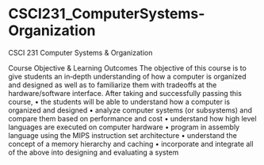 # CSCI231_ComputerSystems-Organization

CSCI 231 Computer Systems & Organization





Course Objective & Learning Outcomes
The objective of this course is to give students an in‐depth understanding of how a computer is organized and designed as well as to familiarize them with tradeoffs at the hardware/software interface.
After taking and successfully passing this course, 
    • the students will be able to understand how a computer is organized and designed
    • analyze computer systems (or subsystems) and compare them based on performance and cost
    • understand how high level languages are executed on computer hardware
    • program in assembly language using the MIPS instruction set architecture 
    • understand the concept of a memory hierarchy and caching
    • incorporate and integrate all of the above into designing and evaluating a system

